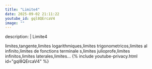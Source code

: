 ```yaml
---
title: "Limite4"
date: 2025-09-02 21:11:22 
youtube_id: gql8QErcaV4
image: ""
---
```

description: |
  Limite4
  
  limites,tangente,limites logarithmiques,limites trigonometricos,limites al infinito,limites de fonctions terminale s,limites julioprofe,limites infinitos,limites laterales,limites...
{% include youtube-privacy.html id="gql8QErcaV4" %}
